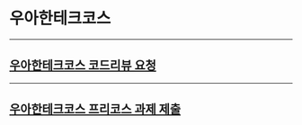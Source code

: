 # 우아한테크코스

---
## [우아한테크코스 코드리뷰 요청](./maincourse/README.md)

---
## [우아한테크코스 프리코스 과제 제출](./precourse/README.md)
